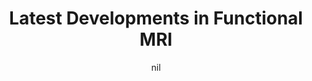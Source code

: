 ---
title: "Latest Developments in Functional MRI"
project_id: 
date: nil
conference_id: ""
presenters:
   - peter_bandettini
summary: "<p>Latest Developments in Functional MRI.‚Äù MCW fMRI course, Medical College of Wisc, Milwaukee, WI</p>"
file: /assets/presentations/T115.ppt
filename: T115.ppt
layout: presentation
---